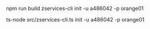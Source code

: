 npm run build
zservices-cli init -u a486042 -p orange01

ts-node src/zservices-cli.ts init -u a486042 -p orange01
